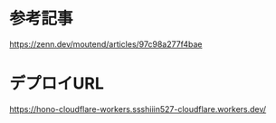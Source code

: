 # 参考記事
https://zenn.dev/moutend/articles/97c98a277f4bae

# デプロイURL
https://hono-cloudflare-workers.ssshiiin527-cloudflare.workers.dev/
